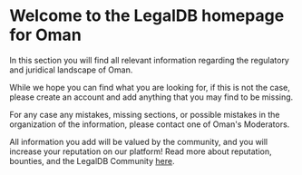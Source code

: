 <!-- TITLE: Oman -->
<!-- SUBTITLE: Welcome to the legalDB home of Oman -->

# Welcome to the LegalDB homepage for Oman

In this section you will find all relevant information regarding the regulatory and juridical landscape of Oman.

While we hope you can find what you are looking for, if this is not the case, please create an account and add anything that you may find to be missing.

For any case any mistakes, missing sections, or possible mistakes in the organization of the information, please contact one of Oman's Moderators.

All information you add will be valued by the community, and you will increase your reputation on our platform! Read more about reputation, bounties, and the LegalDB Community [here](http://legaldb.herokuapp.com/legaldb/community).

